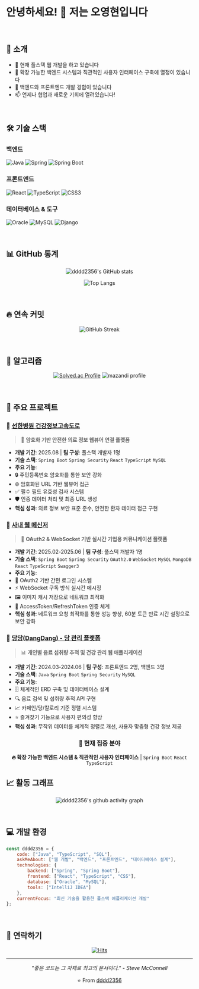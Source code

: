 # 안녕하세요! 👋 저는 오영현입니다

<br/>

## 🚀 소개

- 🔭 현재 풀스택 웹 개발을 하고 있습니다
- 🌱 확장 가능한 백엔드 시스템과 직관적인 사용자 인터페이스 구축에 열정이 있습니다
- 💼 백엔드와 프론트엔드 개발 경험이 있습니다
- 📫 언제나 협업과 새로운 기회에 열려있습니다!

<br/>

## 🛠️ 기술 스택

### 백엔드
![Java](https://img.shields.io/badge/Java-ED8B00?style=for-the-badge&logo=java&logoColor=white)
![Spring](https://img.shields.io/badge/Spring-6DB33F?style=for-the-badge&logo=spring&logoColor=white)
![Spring Boot](https://img.shields.io/badge/Spring_Boot-F2F4F9?style=for-the-badge&logo=spring-boot&logoColor=black)

### 프론트엔드
![React](https://img.shields.io/badge/React-20232A?style=for-the-badge&logo=react&logoColor=61DAFB)
![TypeScript](https://img.shields.io/badge/TypeScript-007ACC?style=for-the-badge&logo=typescript&logoColor=white)
![CSS3](https://img.shields.io/badge/CSS3-1572B6?style=for-the-badge&logo=css3&logoColor=white)

### 데이터베이스 & 도구
![Oracle](https://img.shields.io/badge/Oracle-F80000?style=for-the-badge&logo=oracle&logoColor=white)
![MySQL](https://img.shields.io/badge/MySQL-00000F?style=for-the-badge&logo=mysql&logoColor=white)
![Django](https://img.shields.io/badge/Django-092E20?style=for-the-badge&logo=django&logoColor=white)

<br/>

## 📊 GitHub 통계

<div align="center">
  
![dddd2356's GitHub stats](https://github-readme-stats.vercel.app/api?username=dddd2356&show_icons=true&theme=tokyonight&hide_border=true)

![Top Langs](https://github-readme-stats.vercel.app/api/top-langs/?username=dddd2356&layout=compact&theme=tokyonight&hide_border=true)

</div>

<br/>

## 🔥 연속 커밋

<div align="center">
  
![GitHub Streak](https://github-readme-streak-stats.herokuapp.com/?user=dddd2356&theme=tokyonight&hide_border=true)

</div>

<br/>

## 🧩 알고리즘
<div align="center">
  
[![Solved.ac Profile](http://mazassumnida.wtf/api/v2/generate_badge?boj=dddd2356)](https://solved.ac/dddd2356/)
![mazandi profile](http://mazandi.herokuapp.com/api?handle=dddd2356&theme=warm)
</div>

<br/>

## 🌟 주요 프로젝트

### 🏥 [선한병원 건강정보고속도로](https://github.com/dddd2356/sunhan_myhealthway_frontend)
> 🔐 **암호화 기반 안전한 의료 정보 웹뷰어 연결 플랫폼**
- **개발 기간**: 2025.08 | **팀 구성**: 풀스택 개발자 1명
- **기술 스택**: `Spring Boot` `Spring Security` `React` `TypeScript` `MySQL`
- **주요 기능**:
 - 🔒 주민등록번호 암호화를 통한 보안 강화
 - 🌐 암호화된 URL 기반 웹뷰어 접근
 - ✅ 필수 필드 유효성 검사 시스템
 - 🛡️ 인증 데이터 처리 및 최종 URL 생성
- **핵심 성과**: 의료 정보 보안 표준 준수, 안전한 환자 데이터 접근 구현

### 💬 [사내 웹 메신저](https://github.com/dddd2356/sns_login)
> 🚀 **OAuth2 & WebSocket 기반 실시간 기업용 커뮤니케이션 플랫폼**
- **개발 기간**: 2025.02-2025.06 | **팀 구성**: 풀스택 개발자 1명
- **기술 스택**: `Spring Boot` `Spring Security` `OAuth2.0` `WebSocket` `MySQL` `MongoDB` `React` `TypeScript` `Swagger3`
- **주요 기능**:
 - 🔑 OAuth2 기반 간편 로그인 시스템
 - ⚡ WebSocket 구독 방식 실시간 메시징
 - 🖼️ 이미지 캐시 저장으로 네트워크 최적화
 - 🔄 AccessToken/RefreshToken 인증 체계
- **핵심 성과**: 네트워크 요청 최적화를 통한 성능 향상, 60분 토큰 만료 시간 설정으로 보안 강화

### 🍹 [당당(DangDang) - 당 관리 플랫폼](https://github.com/capstone-design-a4)
> 📊 **개인별 음료 섭취량 추적 및 건강 관리 웹 애플리케이션**
- **개발 기간**: 2024.03-2024.06 | **팀 구성**: 프론트엔드 2명, 백엔드 3명
- **기술 스택**: `Java` `Spring Boot` `Spring Security` `MySQL`
- **주요 기능**:
 - 🗄️ 체계적인 ERD 구축 및 데이터베이스 설계
 - 🔍 음료 검색 및 섭취량 추적 API 구현
 - 📈 카페인/당/칼로리 기준 정렬 시스템
 - ⭐ 즐겨찾기 기능으로 사용자 편의성 향상
- **핵심 성과**: 무작위 데이터를 체계적 정렬로 개선, 사용자 맞춤형 건강 정보 제공

<div align="center">
 
### 🚧 **현재 집중 분야**
**🔥 확장 가능한 백엔드 시스템 & 직관적인 사용자 인터페이스** | `Spring Boot` `React` `TypeScript`
 
</div>

## 📈 활동 그래프

<div align="center">
  
![dddd2356's github activity graph](https://github-readme-activity-graph.vercel.app/graph?username=dddd2356&theme=tokyo-night&hide_border=true)

</div>

<br/>

## 💻 개발 환경

```javascript
const dddd2356 = {
    code: ["Java", "TypeScript", "SQL"],
    askMeAbout: ["웹 개발", "백엔드", "프론트엔드", "데이터베이스 설계"],
    technologies: {
        backend: ["Spring", "Spring Boot"],
        frontend: ["React", "TypeScript", "CSS"],
        database: ["Oracle", "MySQL"],
        tools: ["IntelliJ IDEA"]
    },
    currentFocus: "최신 기술을 활용한 풀스택 애플리케이션 개발"
};
```

<br/>

## 🤝 연락하기

<div align="center">
  
[![Hits](https://hits.seeyoufarm.com/api/count/incr/badge.svg?url=https%3A%2F%2Fgithub.com%2Fdddd2356&count_bg=%2379C83D&title_bg=%23555555&icon=github.svg&icon_color=%23E7E7E7&title=Profile+Views&edge_flat=false)](https://github.com/dddd2356)

</div>

---

<div align="center">
  
*"좋은 코드는 그 자체로 최고의 문서이다." - Steve McConnell*

⭐️ From [dddd2356](https://github.com/dddd2356)

</div>
